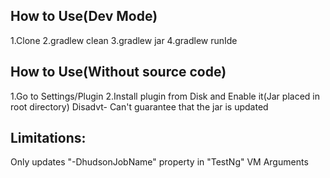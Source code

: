 How to Use(Dev Mode)
--------------
1.Clone
2.gradlew clean
3.gradlew jar
4.gradlew runIde

How to Use(Without source code)
--------------------------------
1.Go to Settings/Plugin
2.Install plugin from Disk and Enable it(Jar placed in root directory)
Disadvt- Can't guarantee that the jar is updated

Limitations:
------------------
Only updates "-DhudsonJobName" property in "TestNg" VM Arguments